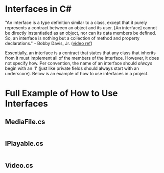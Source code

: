 
# Interfaces in C#
"An interface is a type definition similar to a class, except that it purely represents a contract between an object and its user. \[An interface\] cannot be directly instantiatied as an object, nor can its data members be defined. So, an interface is nothing but a collection of method and property declarations." 
\- Bobby Davis, Jr. ([video ref](https://www.youtube.com/watch?v=_zCR1Rq7qB0))

Essentially, an interface is a contract that states that any class that inherits from it must implement all of the members of the interface. However, it does not 
specify how. Per convention, the name of an interface should *always* begin with an 'I' (just like private fields should always start with an underscore). Below is an example
of how to use interfaces in a project.

# Full Example of How to Use Interfaces

## MediaFile.cs
```C#

```

## IPlayable.cs
```C#

```

## Video.cs
```C#

```
